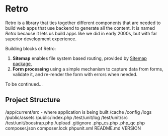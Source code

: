 # Retro

Retro is a library that ties together different components that are needed to build web apps that use backend to generate all the content. It is named *Retro* because it lets us build apps like we did in early 2000s, but with far  superior development experience.

Building blocks of Retro:

1. **Sitemap** enables file system based routing, provided by [Sitemap package](https://github.com/activecollab/sitemap),
1. **Form processing** using a simple mechanism to capture data from forms, validate it, and re-render the form with errors when needed.

To be continued…

## Project Structure

/app/current/src - where application is being built
/cache
/config
/logs
/public/assets
/public/index.php
/test/unit/log
/test/unit/src
/test/unit/boostrap.php
/upload
.gitignore
.php_cs.php
.php_qc.php
composer.json
composer.lock
phpunit.xml
README.md
VERSION

